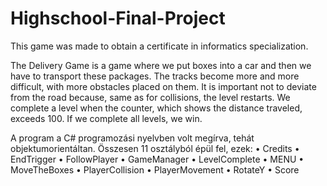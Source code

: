 # Highschool-Final-Project
This game was made to obtain a certificate in informatics specialization.

The Delivery Game is a game where we put boxes into a car and then we have to transport these packages. 
The tracks become more and more difficult, with more obstacles placed on them. 
It is important not to deviate from the road because, same as for collisions, the level restarts. 
We complete a level when the counter, which shows the distance traveled, exceeds 100. 
If we complete all levels, we win.

A program a C# programozási nyelvben volt megírva, tehát objektumorientáltan. Összesen 11 osztályból épül fel, ezek:
•	Credits
•	EndTrigger
•	FollowPlayer
•	GameManager
•	LevelComplete
•	MENU
•	MoveTheBoxes
•	PlayerCollision
•	PlayerMovement
•	RotateY
•	Score

